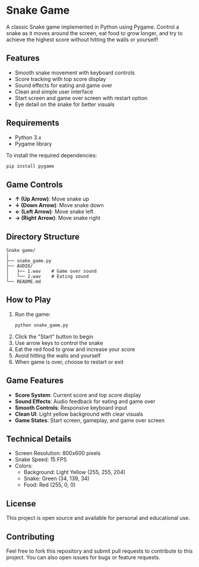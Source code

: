 # Snake Game

A classic Snake game implemented in Python using Pygame. Control a snake as it moves around the screen, eat food to grow longer, and try to achieve the highest score without hitting the walls or yourself!

## Features

- Smooth snake movement with keyboard controls
- Score tracking with top score display
- Sound effects for eating and game over
- Clean and simple user interface
- Start screen and game over screen with restart option
- Eye detail on the snake for better visuals

## Requirements

- Python 3.x
- Pygame library

To install the required dependencies:

```bash
pip install pygame
```

## Game Controls

- **↑ (Up Arrow)**: Move snake up
- **↓ (Down Arrow)**: Move snake down
- **← (Left Arrow)**: Move snake left
- **→ (Right Arrow)**: Move snake right

## Directory Structure

```
Snake game/
│
├── snake_game.py
├── AUDIO/
│   ├── 1.wav    # Game over sound
│   └── 2.wav    # Eating sound
└── README.md
```

## How to Play

1. Run the game:
   ```bash
   python snake_game.py
   ```
2. Click the "Start" button to begin
3. Use arrow keys to control the snake
4. Eat the red food to grow and increase your score
5. Avoid hitting the walls and yourself
6. When game is over, choose to restart or exit

## Game Features

- **Score System**: Current score and top score display
- **Sound Effects**: Audio feedback for eating and game over
- **Smooth Controls**: Responsive keyboard input
- **Clean UI**: Light yellow background with clear visuals
- **Game States**: Start screen, gameplay, and game over screen

## Technical Details

- Screen Resolution: 800x600 pixels
- Snake Speed: 15 FPS
- Colors:
  - Background: Light Yellow (255, 255, 204)
  - Snake: Green (34, 139, 34)
  - Food: Red (255, 0, 0)

## License

This project is open source and available for personal and educational use.

## Contributing

Feel free to fork this repository and submit pull requests to contribute to this project. You can also open issues for bugs or feature requests.
